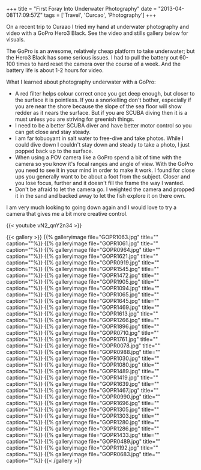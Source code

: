 +++
title = "First Foray Into Underwater Photography"
date = "2013-04-08T17:09:57Z"
tags = ['Travel', 'Curcao', 'Photography']
+++

On a recent trip to Curaao I tried my hand at underwater photography and
video with a GoPro Hero3 Black. See the video and stills gallery below for
visuals.

  

The GoPro is an awesome, relatively cheap platform to take underwater; but the
Hero3 Black has some serious issues. I had to pull the battery out 60-100
times to hard reset the camera over the course of a week. And the battery
life is about 1-2 hours for video.

  

What I learned about photography underwater with a GoPro:

  * A red filter helps colour correct once you get deep enough, but closer to the surface it is pointless. If you a snorkelling don't bother, especially if you are near the shore because the slope of the sea floor will show redder as it nears the surface. But if you are SCUBA diving then it is a must unless you are striving for greenish things.
  * I need to be a better SCUBA diver and have better motor control so you can get close and stay steady.
  * I am far tobuoyant in salt water to free-dive and take photos. While I could dive down I couldn't stay down and steady to take a photo, I just popped back up to the surface.
  * When using a POV camera like a GoPro spend a bit of time with the camera so you know it's focal ranges and angle of view. With the GoPro you need to see it in your mind in order to make it work. I found for close ups you generally want to be about a foot from the subject. Closer and you lose focus, further and it doesn't fill the frame the way I wanted.
  * Don't be afraid to let the camera go. I weighted the camera and propped it in the sand and backed away to let the fish explore it on there own.

I am very much looking to going down again and I would love to try a camera
that gives me a bit more creative control.

  

{{< youtube vN2_qnY2n34 >}}

{{< gallery >}} {{% galleryimage file="GOPR1063.jpg" title=""
caption=""%}} {{% galleryimage file="GOPR1061.jpg" title="" caption=""%}} {{%
galleryimage file="GOPR0964.jpg" title="" caption=""%}} {{% galleryimage
file="GOPR1621.jpg" title="" caption=""%}} {{% galleryimage
file="GOPR0919.jpg" title="" caption=""%}} {{% galleryimage
file="GOPR1545.jpg" title="" caption=""%}} {{% galleryimage
file="GOPR1472.jpg" title="" caption=""%}} {{% galleryimage
file="GOPR1905.jpg" title="" caption=""%}} {{% galleryimage
file="GOPR1094.jpg" title="" caption=""%}} {{% galleryimage
file="GOPR1065.jpg" title="" caption=""%}} {{% galleryimage
file="GOPR1645.jpg" title="" caption=""%}} {{% galleryimage
file="GOPR1469.jpg" title="" caption=""%}} {{% galleryimage
file="GOPR1613.jpg" title="" caption=""%}} {{% galleryimage
file="GOPR1266.jpg" title="" caption=""%}} {{% galleryimage
file="GOPR1896.jpg" title="" caption=""%}} {{% galleryimage
file="GOPR0710.jpg" title="" caption=""%}} {{% galleryimage
file="GOPR1761.jpg" title="" caption=""%}} {{% galleryimage
file="GOPR0078.jpg" title="" caption=""%}} {{% galleryimage
file="GOPR0988.jpg" title="" caption=""%}} {{% galleryimage
file="GOPR1030.jpg" title="" caption=""%}} {{% galleryimage
file="GOPR1080.jpg" title="" caption=""%}} {{% galleryimage
file="GOPR1489.jpg" title="" caption=""%}} {{% galleryimage
file="GOPR1419.jpg" title="" caption=""%}} {{% galleryimage
file="GOPR1639.jpg" title="" caption=""%}} {{% galleryimage
file="GOPR1467.jpg" title="" caption=""%}} {{% galleryimage
file="GOPR0990.jpg" title="" caption=""%}} {{% galleryimage
file="GOPR1696.jpg" title="" caption=""%}} {{% galleryimage
file="GOPR1305.jpg" title="" caption=""%}} {{% galleryimage
file="GOPR1303.jpg" title="" caption=""%}} {{% galleryimage
file="GOPR1280.jpg" title="" caption=""%}} {{% galleryimage
file="GOPR1286.jpg" title="" caption=""%}} {{% galleryimage
file="GOPR1433.jpg" title="" caption=""%}} {{% galleryimage
file="GOPR0489.jpg" title="" caption=""%}} {{% galleryimage
file="GOPR1192.jpg" title="" caption=""%}} {{% galleryimage
file="GOPR0683.jpg" title="" caption=""%}} {{< /gallery >}}

